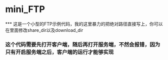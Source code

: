 # mini_FTP
*** 这是一个小型的FTP示例代码，我的这里暴力的把绝对路径直接写上，你可以在里面修改share_dir以及download_dir
### 这个代码需要先打开客户端，随后再打开服务端，不然会报错，因为只有开启服务端之后，客户端的运行才能够实现
